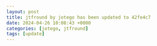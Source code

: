 ```yaml
---
layout: post
title: jtfround by jotego has been updated to 42fe4c7
date: 2024-04-26 10:08:43 +0000
categories: [jotego, jtfround]
tags: [update]
---
```


